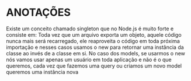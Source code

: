 # ANOTAÇÕES

Existe um conceito chamado singleton que no Node.js é muito forte e consiste em: Toda vez que um arquivo exporta um objeto, aquele código nunca mais será recarregado, ele reaproveita o código em toda próxima importação e nesses casos usamos o new para retornar uma instância da classe ao invés de a classe em si. No caso dos models, se usarmos o new nós vamos usar apenas um usuário em toda aplicação e não é o que queremos, cada vez que fazemos uma query ou criamos um novo model queremos uma instância nova
